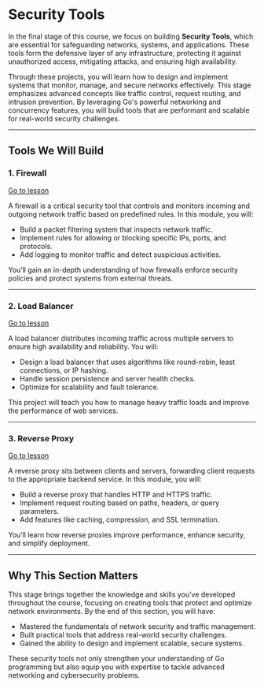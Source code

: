 # Security Tools

In the final stage of this course, we focus on building **Security Tools**, which are essential for safeguarding networks, systems, and applications. These tools form the defensive layer of any infrastructure, protecting it against unauthorized access, mitigating attacks, and ensuring high availability.

Through these projects, you will learn how to design and implement systems that monitor, manage, and secure networks effectively. This stage emphasizes advanced concepts like traffic control, request routing, and intrusion prevention. By leveraging Go's powerful networking and concurrency features, you will build tools that are performant and scalable for real-world security challenges.

---

## Tools We Will Build

### 1. Firewall
[Go to lesson](Go-Tools-Firewall.md)

A firewall is a critical security tool that controls and monitors incoming and outgoing network traffic based on predefined rules. In this module, you will:
- Build a packet filtering system that inspects network traffic.
- Implement rules for allowing or blocking specific IPs, ports, and protocols.
- Add logging to monitor traffic and detect suspicious activities.

You’ll gain an in-depth understanding of how firewalls enforce security policies and protect systems from external threats.

---

### 2. Load Balancer
[Go to lesson](Go-Tools-Load-Balancer.md)

A load balancer distributes incoming traffic across multiple servers to ensure high availability and reliability. You will:
- Design a load balancer that uses algorithms like round-robin, least connections, or IP hashing.
- Handle session persistence and server health checks.
- Optimize for scalability and fault tolerance.

This project will teach you how to manage heavy traffic loads and improve the performance of web services.

---

### 3. Reverse Proxy
[Go to lesson](Go-Tools-Reverse-Proxy.md)

A reverse proxy sits between clients and servers, forwarding client requests to the appropriate backend service. In this module, you will:
- Build a reverse proxy that handles HTTP and HTTPS traffic.
- Implement request routing based on paths, headers, or query parameters.
- Add features like caching, compression, and SSL termination.

You’ll learn how reverse proxies improve performance, enhance security, and simplify deployment.

---

## Why This Section Matters

This stage brings together the knowledge and skills you’ve developed throughout the course, focusing on creating tools that protect and optimize network environments. By the end of this section, you will have:
- Mastered the fundamentals of network security and traffic management.
- Built practical tools that address real-world security challenges.
- Gained the ability to design and implement scalable, secure systems.

These security tools not only strengthen your understanding of Go programming but also equip you with expertise to tackle advanced networking and cybersecurity problems.